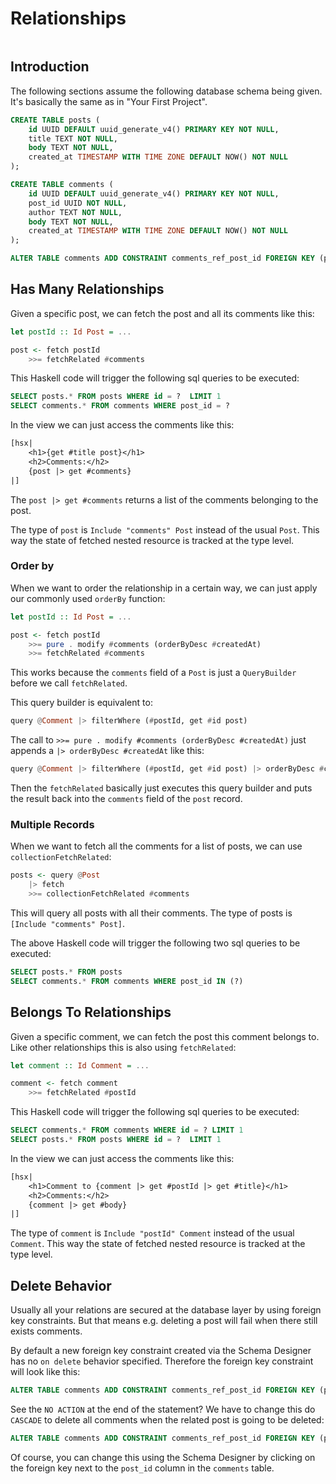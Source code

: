 # Relationships

```toc
```

## Introduction

The following sections assume the following database schema being given. It's basically the same as in "Your First Project".

```sql
CREATE TABLE posts (
    id UUID DEFAULT uuid_generate_v4() PRIMARY KEY NOT NULL,
    title TEXT NOT NULL,
    body TEXT NOT NULL,
    created_at TIMESTAMP WITH TIME ZONE DEFAULT NOW() NOT NULL
);

CREATE TABLE comments (
    id UUID DEFAULT uuid_generate_v4() PRIMARY KEY NOT NULL,
    post_id UUID NOT NULL,
    author TEXT NOT NULL,
    body TEXT NOT NULL,
    created_at TIMESTAMP WITH TIME ZONE DEFAULT NOW() NOT NULL
);

ALTER TABLE comments ADD CONSTRAINT comments_ref_post_id FOREIGN KEY (post_id) REFERENCES posts (id) ON DELETE CASCADE;
```

## Has Many Relationships

Given a specific post, we can fetch the post and all its comments like this:

```haskell
let postId :: Id Post = ...

post <- fetch postId
    >>= fetchRelated #comments
```

This Haskell code will trigger the following sql queries to be executed:

```sql
SELECT posts.* FROM posts WHERE id = ?  LIMIT 1
SELECT comments.* FROM comments WHERE post_id = ?
```

In the view we can just access the comments like this:

```haskell
[hsx|
    <h1>{get #title post}</h1>
    <h2>Comments:</h2>
    {post |> get #comments}
|]
```

The `post |> get #comments` returns a list of the comments belonging to the post.

The type of `post` is `Include "comments" Post` instead of the usual `Post`. This way the state of fetched nested resource is tracked at the type level.


### Order by

When we want to order the relationship in a certain way, we can just apply our commonly used `orderBy` function:


```haskell
let postId :: Id Post = ...

post <- fetch postId
    >>= pure . modify #comments (orderByDesc #createdAt)
    >>= fetchRelated #comments
```

This works because the `comments` field of a `Post` is just a `QueryBuilder` before we call `fetchRelated`.

This query builder is equivalent to: 
```haskell
query @Comment |> filterWhere (#postId, get #id post)
```

The call to `>>= pure . modify #comments (orderByDesc #createdAt)`  just appends a `|> orderByDesc #createdAt` like this:
```haskell
query @Comment |> filterWhere (#postId, get #id post) |> orderByDesc #createdAt
```

Then the `fetchRelated` basically just executes this query builder and puts the result back into the `comments` field of the `post` record.

### Multiple Records

When we want to fetch all the comments for a list of posts, we can use `collectionFetchRelated`:

```haskell
posts <- query @Post
    |> fetch
    >>= collectionFetchRelated #comments
```

This will query all posts with all their comments. The type of posts is `[Include "comments" Post]`.

The above Haskell code will trigger the following two sql queries to be executed:

```sql
SELECT posts.* FROM posts
SELECT comments.* FROM comments WHERE post_id IN (?)
```


## Belongs To Relationships

Given a specific comment, we can fetch the post this comment belongs to. Like other relationships this is also using `fetchRelated`:

```haskell
let comment :: Id Comment = ...

comment <- fetch comment
    >>= fetchRelated #postId
```

This Haskell code will trigger the following sql queries to be executed:

```sql
SELECT comments.* FROM comments WHERE id = ? LIMIT 1
SELECT posts.* FROM posts WHERE id = ?  LIMIT 1
```

In the view we can just access the comments like this:

```haskell
[hsx|
    <h1>Comment to {comment |> get #postId |> get #title}</h1>
    <h2>Comments:</h2>
    {comment |> get #body}
|]
```

The type of `comment` is `Include "postId" Comment` instead of the usual `Comment`. This way the state of fetched nested resource is tracked at the type level.




## Delete Behavior

Usually all your relations are secured at the database layer by using foreign key constraints. But that means e.g. deleting a post will fail when there still exists comments.

By default a new foreign key constraint created via the Schema Designer has no `on delete` behavior specified. Therefore the foreign key constraint will look like this:

```sql
ALTER TABLE comments ADD CONSTRAINT comments_ref_post_id FOREIGN KEY (post_id) REFERENCES posts (id) ON DELETE NO ACTION;
```

See the `NO ACTION` at the end of the statement? We have to change this do `CASCADE` to delete all comments when the related post is going to be deleted:

```sql
ALTER TABLE comments ADD CONSTRAINT comments_ref_post_id FOREIGN KEY (post_id) REFERENCES posts (id) ON DELETE CASCADE;
```

Of course, you can change this using the Schema Designer by clicking on the foreign key next to the `post_id` column in the `comments` table.
